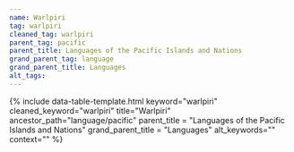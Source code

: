 ```yaml
---
name: Warlpiri
tag: warlpiri
cleaned_tag: warlpiri
parent_tag: pacific
parent_title: Languages of the Pacific Islands and Nations
grand_parent_tag: language
grand_parent_title: Languages
alt_tags: 
---
```


{% include data-table-template.html 
  keyword="warlpiri" 
  cleaned_keyword="warlpiri" 
  title="Warlpiri"
  ancestor_path="language/pacific" 
  parent_title = "Languages of the Pacific Islands and Nations"
  grand_parent_title = "Languages"
  alt_keywords=""
  context=""
%}

